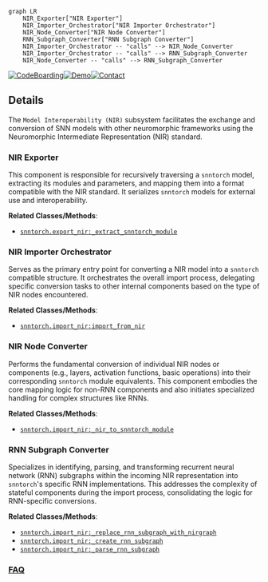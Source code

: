 ```mermaid
graph LR
    NIR_Exporter["NIR Exporter"]
    NIR_Importer_Orchestrator["NIR Importer Orchestrator"]
    NIR_Node_Converter["NIR Node Converter"]
    RNN_Subgraph_Converter["RNN Subgraph Converter"]
    NIR_Importer_Orchestrator -- "calls" --> NIR_Node_Converter
    NIR_Importer_Orchestrator -- "calls" --> RNN_Subgraph_Converter
    NIR_Node_Converter -- "calls" --> RNN_Subgraph_Converter
```

[![CodeBoarding](https://img.shields.io/badge/Generated%20by-CodeBoarding-9cf?style=flat-square)](https://github.com/CodeBoarding/GeneratedOnBoardings)[![Demo](https://img.shields.io/badge/Try%20our-Demo-blue?style=flat-square)](https://www.codeboarding.org/demo)[![Contact](https://img.shields.io/badge/Contact%20us%20-%20contact@codeboarding.org-lightgrey?style=flat-square)](mailto:contact@codeboarding.org)

## Details

The `Model Interoperability (NIR)` subsystem facilitates the exchange and conversion of SNN models with other neuromorphic frameworks using the Neuromorphic Intermediate Representation (NIR) standard.

### NIR Exporter
This component is responsible for recursively traversing a `snntorch` model, extracting its modules and parameters, and mapping them into a format compatible with the NIR standard. It serializes `snntorch` models for external use and interoperability.


**Related Classes/Methods**:

- <a href="https://github.com/jeshraghian/snntorch/blob/master/snntorch/export_nir.py" target="_blank" rel="noopener noreferrer">`snntorch.export_nir:_extract_snntorch_module`</a>


### NIR Importer Orchestrator
Serves as the primary entry point for converting a NIR model into a `snntorch` compatible structure. It orchestrates the overall import process, delegating specific conversion tasks to other internal components based on the type of NIR nodes encountered.


**Related Classes/Methods**:

- <a href="https://github.com/jeshraghian/snntorch/blob/master/snntorch/import_nir.py" target="_blank" rel="noopener noreferrer">`snntorch.import_nir:import_from_nir`</a>


### NIR Node Converter
Performs the fundamental conversion of individual NIR nodes or components (e.g., layers, activation functions, basic operations) into their corresponding `snntorch` module equivalents. This component embodies the core mapping logic for non-RNN components and also initiates specialized handling for complex structures like RNNs.


**Related Classes/Methods**:

- <a href="https://github.com/jeshraghian/snntorch/blob/master/snntorch/import_nir.py" target="_blank" rel="noopener noreferrer">`snntorch.import_nir:_nir_to_snntorch_module`</a>


### RNN Subgraph Converter
Specializes in identifying, parsing, and transforming recurrent neural network (RNN) subgraphs within the incoming NIR representation into `snntorch`'s specific RNN implementations. This addresses the complexity of stateful components during the import process, consolidating the logic for RNN-specific conversions.


**Related Classes/Methods**:

- <a href="https://github.com/jeshraghian/snntorch/blob/master/snntorch/import_nir.py" target="_blank" rel="noopener noreferrer">`snntorch.import_nir:_replace_rnn_subgraph_with_nirgraph`</a>
- <a href="https://github.com/jeshraghian/snntorch/blob/master/snntorch/import_nir.py" target="_blank" rel="noopener noreferrer">`snntorch.import_nir:_create_rnn_subgraph`</a>
- <a href="https://github.com/jeshraghian/snntorch/blob/master/snntorch/import_nir.py" target="_blank" rel="noopener noreferrer">`snntorch.import_nir:_parse_rnn_subgraph`</a>




### [FAQ](https://github.com/CodeBoarding/GeneratedOnBoardings/tree/main?tab=readme-ov-file#faq)